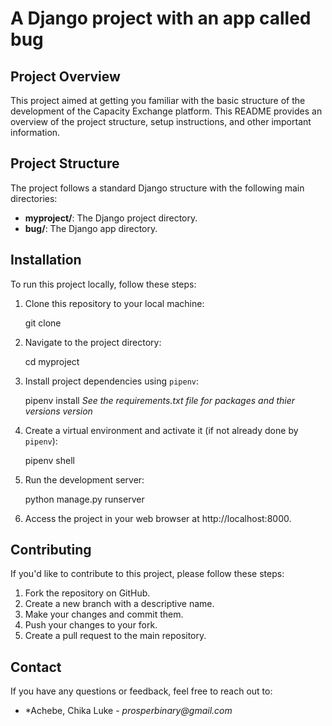# A Django project with an app called bug

## Project Overview

This project aimed at getting you familiar with the basic structure of the development of the Capacity Exchange platform. This README provides an overview of the project structure, setup instructions, and other important information.


## Project Structure

The project follows a standard Django structure with the following main directories:

- **myproject/**: The Django project directory.
- **bug/**: The Django app directory.

## Installation

To run this project locally, follow these steps:

1. Clone this repository to your local machine:

	git clone 

2. Navigate to the project directory:

	cd myproject

3. Install project dependencies using `pipenv`:

	pipenv install <package-name>
_See the requirements.txt file for packages and thier versions version_

4. Create a virtual environment and activate it (if not already done by `pipenv`):

	pipenv shell

5. Run the development server:

	python manage.py runserver

7. Access the project in your web browser at http://localhost:8000.

## Contributing

If you'd like to contribute to this project, please follow these steps:

1. Fork the repository on GitHub.
2. Create a new branch with a descriptive name.
3. Make your changes and commit them.
4. Push your changes to your fork.
5. Create a pull request to the main repository.


## Contact

If you have any questions or feedback, feel free to reach out to:

- *Achebe, Chika Luke  - _prosperbinary@gmail.com_


